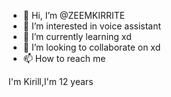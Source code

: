 - 👋 Hi, I’m @ZEEMKIRRITE
- 👀 I’m interested in voice assistant 
- 🌱 I’m currently learning xd
- 💞️ I’m looking to collaborate on xd
- 📫 How to reach me 

<!---
ZEEMKIRRITE/ZEEMKIRRITE is a ✨ special ✨ repository because its `README.md` (this file) appears on your GitHub profile.
You can click the Preview link to take a look at your changes.
---> I'm Kirill,I'm 12 years
